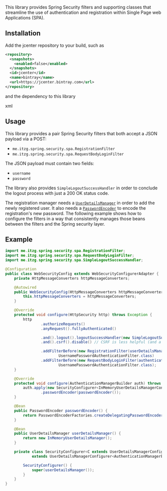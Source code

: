 This library provides Spring Security filters and supporting classes that streamline the use of
authentication and registration within Single Page web Applications (SPA).

## Installation

Add the jcenter repository to your build, such as

```xml
<repository>
  <snapshots>
    <enabled>false</enabled>
  </snapshots>
  <id>jcenter</id>
  <name>bintray</name>
  <url>https://jcenter.bintray.com</url>
</repository>
```

and the dependency to this library

xml


## Usage

This library provides a pair Spring Security filters that both accept a JSON payload via a POST:
* `me.itzg.spring.security.spa.RegistrationFilter`
* `me.itzg.spring.security.spa.RequestBodyLoginFilter`

The JSON payload must contain two fields:
* `username`
* `password`

The library also provides `SimpleLogoutSuccessHandler` in order to conclude the logout process with just a 200 OK
status code.

The registration manager needs a [`UserDetailsManager`][1] in order to add the newly registered user. 
It also needs a [`PasswordEncoder`][2] to encode the registration's new password. The following example
shows how to configure the filters in a way that consistently manages those beans between the filters
and the Spring security layer.

## Example

```java
import me.itzg.spring.security.spa.RegistrationFilter;
import me.itzg.spring.security.spa.RequestBodyLoginFilter;
import me.itzg.spring.security.spa.SimpleLogoutSuccessHandler;

@Configuration
public class WebSecurityConfig extends WebSecurityConfigurerAdapter {
    private HttpMessageConverters httpMessageConverters;

    @Autowired
    public WebSecurityConfig(HttpMessageConverters httpMessageConverters) {
        this.httpMessageConverters = httpMessageConverters;
    }

    @Override
    protected void configure(HttpSecurity http) throws Exception {
        http
                .authorizeRequests()
                .anyRequest().fullyAuthenticated()

                .and().logout().logoutSuccessHandler(new SimpleLogoutSuccessHandler())
                .and().csrf().disable() // CSRF is less helpful (and a little annoying) with single page apps

                .addFilterBefore(new RegistrationFilter(userDetailsManager(), httpMessageConverters, passwordEncoder()),
                        UsernamePasswordAuthenticationFilter.class)
                .addFilterBefore(new RequestBodyLoginFilter(authenticationManager(), httpMessageConverters),
                        UsernamePasswordAuthenticationFilter.class);
    }

    @Override
    protected void configure(AuthenticationManagerBuilder auth) throws Exception {
        auth.apply(new SecurityConfigurer<InMemoryUserDetailsManagerConfigurer<AuthenticationManagerBuilder>>())
                .passwordEncoder(passwordEncoder());
    }

    @Bean
    public PasswordEncoder passwordEncoder() {
        return PasswordEncoderFactories.createDelegatingPasswordEncoder();
    }

    @Bean
    public UserDetailsManager userDetailsManager() {
        return new InMemoryUserDetailsManager();
    }

    private class SecurityConfigurer<C extends UserDetailsManagerConfigurer<AuthenticationManagerBuilder, C>>
            extends UserDetailsManagerConfigurer<AuthenticationManagerBuilder, C> {

        SecurityConfigurer() {
            super(userDetailsManager());
        }
    }
}
```

[1]: https://docs.spring.io/spring-security/site/docs/current/api/org/springframework/security/provisioning/UserDetailsManager.html
[2]: https://docs.spring.io/spring-security/site/docs/current/api/org/springframework/security/crypto/password/PasswordEncoder.html